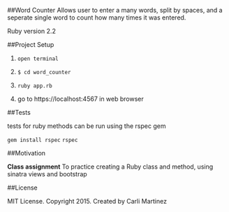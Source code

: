 ##Word Counter
  Allows user to enter a many words, split by spaces, and a seperate single word to count how many times it was entered.

  Ruby version 2.2

##Project Setup

1. `open terminal`
2.   `$ cd word_counter`
3.   `ruby app.rb`

4. go to https://localhost:4567 in web browser

##Tests

tests for ruby methods can be run using the rspec gem

  `gem install rspec`
  `rspec`

##Motivation

**Class assignment** To practice creating a Ruby class and method, using sinatra views and bootstrap

##License

MIT License. Copyright 2015. Created by Carli Martinez
